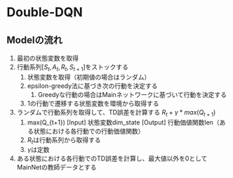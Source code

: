 # Double-DQN

## Modelの流れ

1. 最初の状態変数を取得
2. 行動系列$[S_t,A_t,R_t,S_{t+1}]$をストックする
    1. 状態変数を取得（初期値の場合はランダム）
    2. epsilon-greedy法に基づき次の行動を決定する
        1. Greedyな行動の場合はMainネットワークに基づいて行動を決定する
    3. 1の行動で遷移する状態変数を環境から取得する
3. ランダムで行動系列を取得して、TD誤差を計算する
    $R_t+\gamma*max(Q_{t+1})$
    1. max(Q_{t+1})
    [Input]
    状態変数dim_state
    [Output]
    行動価値関数len（ある状態における各行動での行動価値関数）
    2. $R_t$は行動系列から取得する
    3. $\gamma$は定数
4. ある状態における各行動でのTD誤差を計算し、最大値以外を0としてMainNetの教師データとする
